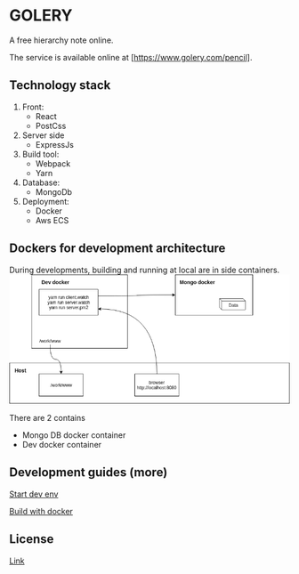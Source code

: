 # GOLERY
A free hierarchy note online.

The service is available online at [https://www.golery.com/pencil]. 


## Technology stack
1. Front:
    - React
    - PostCss   
2. Server side
    - ExpressJs
3. Build tool:
    - Webpack
    - Yarn
4. Database: 
    - MongoDb
5. Deployment: 
    - Docker
    - Aws ECS

## Dockers for development architecture
During developments, building and running at local are in side containers.
![Docker architecture](docs/dev-architecture.png)

There are 2 contains 
- Mongo DB docker container
- Dev docker container

## Development guides (more)
[Start dev env](dev/README.Start-dev-env.md)

[Build with docker](docs/README.md)

## License
[Link](LICENSE.txt)